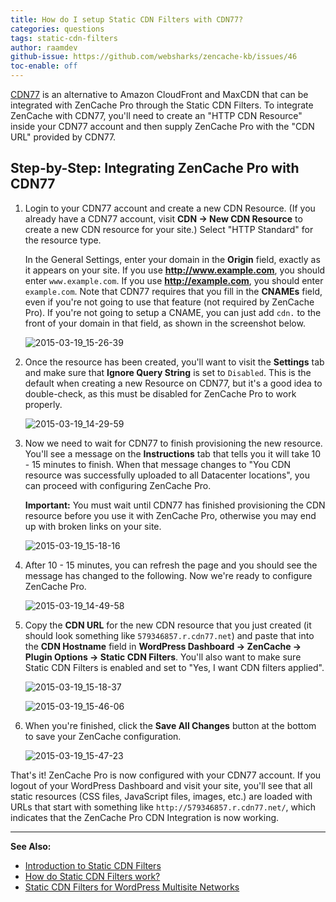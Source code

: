 ```yaml
---
title: How do I setup Static CDN Filters with CDN77?
categories: questions
tags: static-cdn-filters
author: raamdev
github-issue: https://github.com/websharks/zencache-kb/issues/46
toc-enable: off
---
```

[CDN77](http://www.cdn77.com) is an alternative to Amazon CloudFront and MaxCDN that can be integrated with ZenCache Pro through the Static CDN Filters. To integrate ZenCache with CDN77, you'll need to create an "HTTP CDN Resource" inside your CDN77 account and then supply ZenCache Pro with the "CDN URL" provided by CDN77.

## Step-by-Step: Integrating ZenCache Pro with CDN77

1. Login to your CDN77 account and create a new CDN Resource. (If you already have a CDN77 account, visit **CDN → New CDN Resource** to create a new CDN resource for your site.) Select "HTTP Standard" for the resource type. 

     In the General Settings, enter your domain in the **Origin** field, exactly as it appears on your site. If you use **http://www.example.com**, you should enter `www.example.com`. If you use **http://example.com**, you should enter `example.com`. Note that CDN77 requires that you fill in the **CNAMEs** field, even if you're not going to use that feature (not required by ZenCache Pro). If you're not going to setup a CNAME, you can just add `cdn.` to the front of your domain in that field, as shown in the screenshot below.

     ![2015-03-19_15-26-39](https://cloud.githubusercontent.com/assets/53005/6739104/ee789160-ce4c-11e4-9c56-5e3cf767412c.png)

1. Once the resource has been created, you'll want to visit the **Settings** tab and make sure that **Ignore Query String** is set to `Disabled`. This is the default when creating a new Resource on CDN77, but it's a good idea to double-check, as this must be disabled for ZenCache Pro to work properly.

     ![2015-03-19_14-29-59](https://cloud.githubusercontent.com/assets/53005/6739374/a3944584-ce4e-11e4-9635-337c366b4620.png)

1. Now we need to wait for CDN77 to finish provisioning the new resource. You'll see a message on the **Instructions** tab that tells you it will take 10 - 15 minutes to finish. When that message changes to "You CDN resource was successfully uploaded to all Datacenter locations", you can proceed with configuring ZenCache Pro. 

     **Important:** You must wait until CDN77 has finished provisioning the CDN resource before you use it with ZenCache Pro, otherwise you may end up with broken links on your site.

     ![2015-03-19_15-18-16](https://cloud.githubusercontent.com/assets/53005/6739391/c0e51af0-ce4e-11e4-8aa8-719ef1db1249.png)

1. After 10 - 15 minutes, you can refresh the page and you should see the message has changed to the following. Now we're ready to configure ZenCache Pro.

     ![2015-03-19_14-49-58](https://cloud.githubusercontent.com/assets/53005/6739401/c1a23432-ce4e-11e4-98df-0ea3b09dd60c.png)

1. Copy the **CDN URL** for the new CDN resource that you just created (it should look something like `579346857.r.cdn77.net`) and paste that into the **CDN Hostname** field in **WordPress Dashboard → ZenCache → Plugin Options → Static CDN Filters**. You'll also want to make sure Static CDN Filters is enabled and set to "Yes, I want CDN filters applied".

     ![2015-03-19_15-18-37](https://cloud.githubusercontent.com/assets/53005/6739426/e8fa9e16-ce4e-11e4-89b5-c0f5d741f20f.png)

     ![2015-03-19_15-46-06](https://cloud.githubusercontent.com/assets/53005/6739554/a609b438-ce4f-11e4-9fee-6bd687da8b21.png)

1. When you're finished, click the **Save All Changes** button at the bottom to save your ZenCache configuration.

     ![2015-03-19_15-47-23](https://cloud.githubusercontent.com/assets/53005/6739569/d405e6b8-ce4f-11e4-9461-65290acdab75.png)

That's it! ZenCache Pro is now configured with your CDN77 account. If you logout of your WordPress Dashboard and visit your site, you'll see that all static resources (CSS files, JavaScript files, images, etc.) are loaded with URLs that start with something like `http://579346857.r.cdn77.net/`, which indicates that the ZenCache Pro CDN Integration is now working.

---

**See Also:**

- [Introduction to Static CDN Filters](http://zencache.com/kb-article/introduction-to-static-cdn-filters/)
- [How do Static CDN Filters work?](http://zencache.com/kb-article/how-do-static-cdn-filters-work/)
- [Static CDN Filters for WordPress Multisite Networks](http://zencache.com/kb-article/static-cdn-filters-for-wordpress-multisite-networks/)
